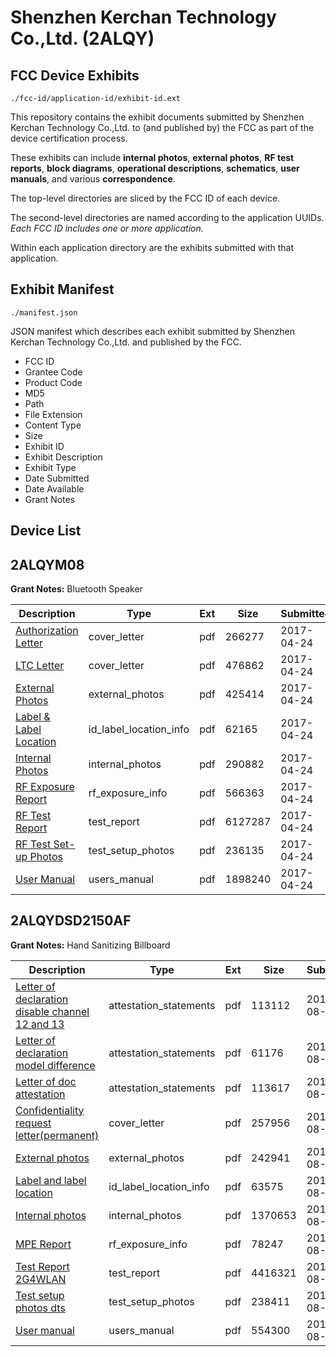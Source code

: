 # Shenzhen Kerchan Technology Co.,Ltd. (2ALQY)
## FCC Device Exhibits

```
./fcc-id/application-id/exhibit-id.ext
```

This repository contains the exhibit documents submitted by Shenzhen Kerchan Technology Co.,Ltd. to (and published by) the FCC as part of the device certification process.

These exhibits can include **internal photos**, **external photos**, **RF test reports**, **block diagrams**, **operational descriptions**, **schematics**, **user manuals**, and various **correspondence**.

The top-level directories are sliced by the FCC ID of each device.

The second-level directories are named according to the application UUIDs. *Each FCC ID includes one or more application.*

Within each application directory are the exhibits submitted with that application. 

## Exhibit Manifest

```
./manifest.json
```

JSON manifest which describes each exhibit submitted by Shenzhen Kerchan Technology Co.,Ltd. and published by the FCC.

- FCC ID
- Grantee Code
- Product Code
- MD5
- Path
- File Extension
- Content Type
- Size
- Exhibit ID
- Exhibit Description
- Exhibit Type
- Date Submitted
- Date Available
- Grant Notes

## Device List
## 2ALQYM08
**Grant Notes:** Bluetooth Speaker

| Description | Type | Ext | Size | Submitted | Available |
| ----------- | ---- | --- | ---- | --------- | --------- |
| [Authorization Letter](2ALQYM08/1ef1ee9be7be10c6630cf8ebf4af6771/3367663.pdf) | cover_letter | pdf | 266277 | 2017-04-24 | 2017-04-24 |
| [LTC Letter](2ALQYM08/1ef1ee9be7be10c6630cf8ebf4af6771/3367664.pdf) | cover_letter | pdf | 476862 | 2017-04-24 | 2017-04-24 |
| [External Photos](2ALQYM08/1ef1ee9be7be10c6630cf8ebf4af6771/3367665.pdf) | external_photos | pdf | 425414 | 2017-04-24 | 2017-04-24 |
| [Label & Label Location](2ALQYM08/1ef1ee9be7be10c6630cf8ebf4af6771/3367666.pdf) | id_label_location_info | pdf | 62165 | 2017-04-24 | 2017-04-24 |
| [Internal Photos](2ALQYM08/1ef1ee9be7be10c6630cf8ebf4af6771/3367667.pdf) | internal_photos | pdf | 290882 | 2017-04-24 | 2017-04-24 |
| [RF Exposure Report](2ALQYM08/1ef1ee9be7be10c6630cf8ebf4af6771/3367669.pdf) | rf_exposure_info | pdf | 566363 | 2017-04-24 | 2017-04-24 |
| [RF Test Report](2ALQYM08/1ef1ee9be7be10c6630cf8ebf4af6771/3367671.pdf) | test_report | pdf | 6127287 | 2017-04-24 | 2017-04-24 |
| [RF Test Set-up Photos](2ALQYM08/1ef1ee9be7be10c6630cf8ebf4af6771/3367672.pdf) | test_setup_photos | pdf | 236135 | 2017-04-24 | 2017-04-24 |
| [User Manual](2ALQYM08/1ef1ee9be7be10c6630cf8ebf4af6771/3367673.pdf) | users_manual | pdf | 1898240 | 2017-04-24 | 2017-04-24 |
## 2ALQYDSD2150AF
**Grant Notes:** Hand Sanitizing Billboard

| Description | Type | Ext | Size | Submitted | Available |
| ----------- | ---- | --- | ---- | --------- | --------- |
| [Letter of declaration disable channel 12 and 13](2ALQYDSD2150AF/61790ac70ab4db484ed5d3a5252ccccb/3498437.pdf) | attestation_statements | pdf | 113112 | 2017-08-07 | 2017-08-08 |
| [Letter of declaration model difference](2ALQYDSD2150AF/61790ac70ab4db484ed5d3a5252ccccb/3498438.pdf) | attestation_statements | pdf | 61176 | 2017-08-07 | 2017-08-08 |
| [Letter of doc attestation](2ALQYDSD2150AF/61790ac70ab4db484ed5d3a5252ccccb/3498439.pdf) | attestation_statements | pdf | 113617 | 2017-08-07 | 2017-08-08 |
| [Confidentiality request letter(permanent)](2ALQYDSD2150AF/61790ac70ab4db484ed5d3a5252ccccb/3498433.pdf) | cover_letter | pdf | 257956 | 2017-08-07 | 2017-08-08 |
| [External photos](2ALQYDSD2150AF/61790ac70ab4db484ed5d3a5252ccccb/3498434.pdf) | external_photos | pdf | 242941 | 2017-08-07 | 2017-08-08 |
| [Label and label location](2ALQYDSD2150AF/61790ac70ab4db484ed5d3a5252ccccb/3498436.pdf) | id_label_location_info | pdf | 63575 | 2017-08-07 | 2017-08-08 |
| [Internal photos](2ALQYDSD2150AF/61790ac70ab4db484ed5d3a5252ccccb/3498435.pdf) | internal_photos | pdf | 1370653 | 2017-08-07 | 2017-08-08 |
| [MPE Report](2ALQYDSD2150AF/61790ac70ab4db484ed5d3a5252ccccb/3498440.pdf) | rf_exposure_info | pdf | 78247 | 2017-08-07 | 2017-08-08 |
| [Test Report 2G4WLAN](2ALQYDSD2150AF/61790ac70ab4db484ed5d3a5252ccccb/3498443.pdf) | test_report | pdf | 4416321 | 2017-08-07 | 2017-08-08 |
| [Test setup photos dts](2ALQYDSD2150AF/61790ac70ab4db484ed5d3a5252ccccb/3498444.pdf) | test_setup_photos | pdf | 238411 | 2017-08-07 | 2017-08-08 |
| [User manual](2ALQYDSD2150AF/61790ac70ab4db484ed5d3a5252ccccb/3498445.pdf) | users_manual | pdf | 554300 | 2017-08-07 | 2017-08-08 |
